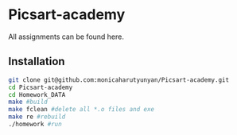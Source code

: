 # Picsart-academy
All assignments can be found here.
## Installation
```bash
git clone git@github.com:monicaharutyunyan/Picsart-academy.git
cd Picsart-academy
cd Homework_DATA
make #build
make fclean #delete all *.o files and exe
make re #rebuild
./homework #run
```
